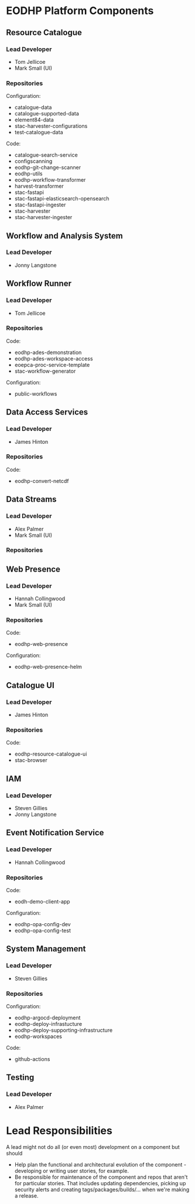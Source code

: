 # EODHP Platform Components

## Resource Catalogue

### Lead Developer

- Tom Jellicoe
- Mark Small (UI)

### Repositories

Configuration:

- catalogue-data
- catalogue-supported-data
- element84-data
- stac-harvester-configurations
- test-catalogue-data

Code:

- catalogue-search-service
- configscanning
- eodhp-git-change-scanner
- eodhp-utils
- eodhp-workflow-transformer
- harvest-transformer
- stac-fastapi
- stac-fastapi-elasticsearch-opensearch
- stac-fastapi-ingester
- stac-harvester
- stac-harvester-ingester

## Workflow and Analysis System

### Lead Developer

- Jonny Langstone

## Workflow Runner

### Lead Developer

- Tom Jellicoe

### Repositories

Code:

- eodhp-ades-demonstration
- eodhp-ades-workspace-access
- eoepca-proc-service-template
- stac-workflow-generator

Configuration:

- public-workflows

## Data Access Services

### Lead Developer

- James Hinton

### Repositories

Code:

- eodhp-convert-netcdf

## Data Streams

### Lead Developer

- Alex Palmer
- Mark Small (UI)

### Repositories

## Web Presence

### Lead Developer

- Hannah Collingwood
- Mark Small (UI)

### Repositories

Code:

- eodhp-web-presence

Configuration:

- eodhp-web-presence-helm

## Catalogue UI

### Lead Developer

- James Hinton

### Repositories

Code:

- eodhp-resource-catalogue-ui
- stac-browser

## IAM

### Lead Developer

- Steven Gillies
- Jonny Langstone

## Event Notification Service

### Lead Developer

- Hannah Collingwood

### Repositories

Code:

- eodh-demo-client-app

Configuration:

- eodhp-opa-config-dev
- eodhp-opa-config-test

## System Management

### Lead Developer

- Steven Gillies

### Repositories

Configuration:

- eodhp-argocd-deployment
- eodhp-deploy-infrastucture
- eodhp-deploy-supporting-infrastructure
- eodhp-workspaces

Code:

- github-actions

## Testing

### Lead Developer

- Alex Palmer

# Lead Responsibilities

A lead might not do all (or even most) development on a component but should

- Help plan the functional and architectural evolution of the component - developing or writing user stories, for example.
- Be responsible for maintenance of the component and repos that aren't for particular stories. That includes updating dependencies, picking up security alerts and creating tags/packages/builds/... when we're making a release.
